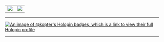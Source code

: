 <div align="center">
    <table>
        <tr>
          <td align="center" style="padding=0;width=50%;">
            <img align="center" style="padding=0;" src="https://github-readme-stats-one-bice.vercel.app/api/?username=Kop7er&show_icons=true&title_color=4F8CC9&text_color=9f9f9f&bg_color=00000000&hide_border=true&icon_color=4F8CC9&count_private=true&role=OWNER,ORGANIZATION_MEMBER,COLLABORATOR&include_all_commits=true" />
          </td>
          <td align="center" style="padding=0;width=50%;">
            <img align="center" style="padding=0;" src="https://github-readme-stats-one-bice.vercel.app/api/top-langs/?username=Kop7er&layout=compact&show_icons=true&title_color=4F8CC9&text_color=9f9f9f&bg_color=00000000&hide_border=true&icon_color=00000000&count_private=true&role=OWNER,ORGANIZATION_MEMBER,COLLABORATOR" />
          </td>
        </tr>
    </table>
</div>

---

[![An image of @kopter's Holopin badges, which is a link to view their full Holopin profile](https://holopin.me/kopter)](https://holopin.io/@kopter)

---
